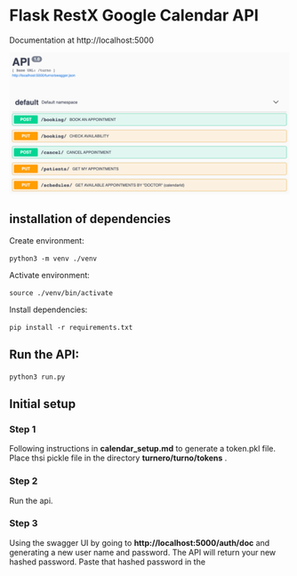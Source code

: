 # Flask RestX Google Calendar API
Documentation at http://localhost:5000

![APIs and Services](images/SwaggerFront.png)

## installation of dependencies

Create environment:

```python3 -m venv ./venv```

Activate environment:

```source ./venv/bin/activate```

Install dependencies:

```pip install -r requirements.txt```

## Run the API:

```python3 run.py```

## Initial setup

### Step 1
Following instructions in **calendar_setup.md** to generate a token.pkl file. Place thsi pickle file in the directory **turnero/turno/tokens** .
### Step 2
Run the api. 
### Step 3
Using the swagger UI by going to **http://localhost:5000/auth/doc** and generating a new user name and password. The API will return your new hashed password. Paste that hashed password in the 
